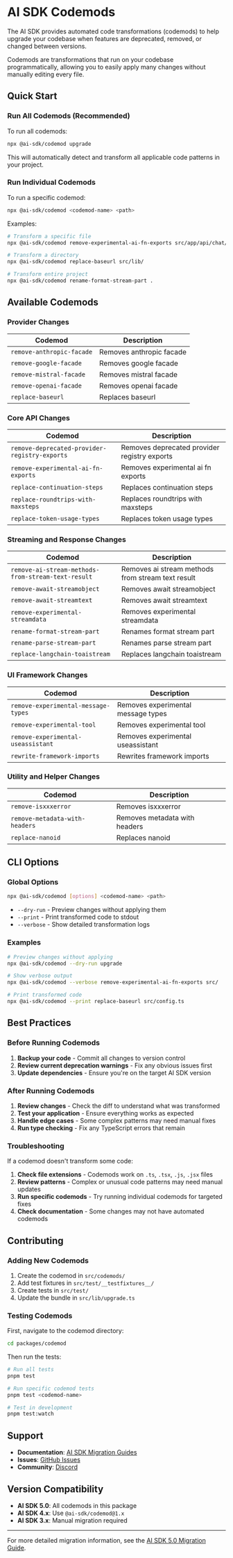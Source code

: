 # AI SDK Codemods

The AI SDK provides automated code transformations (codemods) to help upgrade your codebase when features are deprecated, removed, or changed between versions.

Codemods are transformations that run on your codebase programmatically, allowing you to easily apply many changes without manually editing every file.

## Quick Start

### Run All Codemods (Recommended)

To run all codemods:

```sh
npx @ai-sdk/codemod upgrade
```

This will automatically detect and transform all applicable code patterns in your project.

### Run Individual Codemods

To run a specific codemod:

```sh
npx @ai-sdk/codemod <codemod-name> <path>
```

Examples:

```sh
# Transform a specific file
npx @ai-sdk/codemod remove-experimental-ai-fn-exports src/app/api/chat/route.ts

# Transform a directory
npx @ai-sdk/codemod replace-baseurl src/lib/

# Transform entire project
npx @ai-sdk/codemod rename-format-stream-part .
```

## Available Codemods

### Provider Changes

| Codemod                   | Description              |
| ------------------------- | ------------------------ |
| `remove-anthropic-facade` | Removes anthropic facade |
| `remove-google-facade`    | Removes google facade    |
| `remove-mistral-facade`   | Removes mistral facade   |
| `remove-openai-facade`    | Removes openai facade    |
| `replace-baseurl`         | Replaces baseurl         |

### Core API Changes

| Codemod                                       | Description                                  |
| --------------------------------------------- | -------------------------------------------- |
| `remove-deprecated-provider-registry-exports` | Removes deprecated provider registry exports |
| `remove-experimental-ai-fn-exports`           | Removes experimental ai fn exports           |
| `replace-continuation-steps`                  | Replaces continuation steps                  |
| `replace-roundtrips-with-maxsteps`            | Replaces roundtrips with maxsteps            |
| `replace-token-usage-types`                   | Replaces token usage types                   |

### Streaming and Response Changes

| Codemod                                            | Description                                       |
| -------------------------------------------------- | ------------------------------------------------- |
| `remove-ai-stream-methods-from-stream-text-result` | Removes ai stream methods from stream text result |
| `remove-await-streamobject`                        | Removes await streamobject                        |
| `remove-await-streamtext`                          | Removes await streamtext                          |
| `remove-experimental-streamdata`                   | Removes experimental streamdata                   |
| `rename-format-stream-part`                        | Renames format stream part                        |
| `rename-parse-stream-part`                         | Renames parse stream part                         |
| `replace-langchain-toaistream`                     | Replaces langchain toaistream                     |

### UI Framework Changes

| Codemod                             | Description                        |
| ----------------------------------- | ---------------------------------- |
| `remove-experimental-message-types` | Removes experimental message types |
| `remove-experimental-tool`          | Removes experimental tool          |
| `remove-experimental-useassistant`  | Removes experimental useassistant  |
| `rewrite-framework-imports`         | Rewrites framework imports         |

### Utility and Helper Changes

| Codemod                        | Description                   |
| ------------------------------ | ----------------------------- |
| `remove-isxxxerror`            | Removes isxxxerror            |
| `remove-metadata-with-headers` | Removes metadata with headers |
| `replace-nanoid`               | Replaces nanoid               |

## CLI Options

### Global Options

```sh
npx @ai-sdk/codemod [options] <codemod-name> <path>
```

- `--dry-run` - Preview changes without applying them
- `--print` - Print transformed code to stdout
- `--verbose` - Show detailed transformation logs

### Examples

```sh
# Preview changes without applying
npx @ai-sdk/codemod --dry-run upgrade

# Show verbose output
npx @ai-sdk/codemod --verbose remove-experimental-ai-fn-exports src/

# Print transformed code
npx @ai-sdk/codemod --print replace-baseurl src/config.ts
```

## Best Practices

### Before Running Codemods

1. **Backup your code** - Commit all changes to version control
2. **Review current deprecation warnings** - Fix any obvious issues first
3. **Update dependencies** - Ensure you're on the target AI SDK version

### After Running Codemods

1. **Review changes** - Check the diff to understand what was transformed
2. **Test your application** - Ensure everything works as expected
3. **Handle edge cases** - Some complex patterns may need manual fixes
4. **Run type checking** - Fix any TypeScript errors that remain

### Troubleshooting

If a codemod doesn't transform some code:

1. **Check file extensions** - Codemods work on `.ts`, `.tsx`, `.js`, `.jsx` files
2. **Review patterns** - Complex or unusual code patterns may need manual updates
3. **Run specific codemods** - Try running individual codemods for targeted fixes
4. **Check documentation** - Some changes may not have automated codemods

## Contributing

### Adding New Codemods

1. Create the codemod in `src/codemods/`
2. Add test fixtures in `src/test/__testfixtures__/`
3. Create tests in `src/test/`
4. Update the bundle in `src/lib/upgrade.ts`

### Testing Codemods

First, navigate to the codemod directory:

```sh
cd packages/codemod
```

Then run the tests:

```sh
# Run all tests
pnpm test

# Run specific codemod tests
pnpm test <codemod-name>

# Test in development
pnpm test:watch
```

## Support

- **Documentation**: [AI SDK Migration Guides](https://ai-sdk.dev/docs/migration-guides)
- **Issues**: [GitHub Issues](https://github.com/vercel/ai/issues)
- **Community**: [Discord](https://discord.gg/vercel)

## Version Compatibility

- **AI SDK 5.0**: All codemods in this package
- **AI SDK 4.x**: Use `@ai-sdk/codemod@1.x`
- **AI SDK 3.x**: Manual migration required

---

For more detailed migration information, see the [AI SDK 5.0 Migration Guide](https://ai-sdk.dev/docs/migration-guides/migration-guide-5-0).
